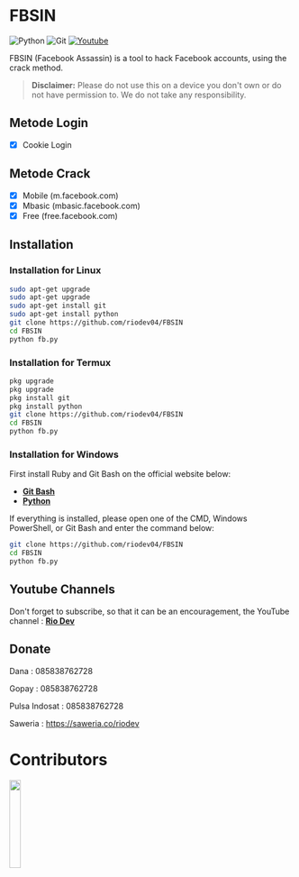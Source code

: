# FBSIN

![Python](https://img.shields.io/badge/python-3670A0?style=for-the-badge&logo=python&logoColor=ffdd54)
![Git](https://img.shields.io/badge/git-%23F05033.svg?style=for-the-badge&logo=git&logoColor=white)
[![Youtube](https://img.shields.io/badge/Youtube-Rio--Dev-red?style=for-the-badge&logo=youtube)](https://youtube.com/@riodev)

FBSIN (Facebook Assassin) is a tool to hack Facebook accounts, using the crack method.

> **Disclaimer:** Please do not use this on a device you don't own or do not have permission to. We do not take any responsibility.

## Metode Login
- [x] Cookie Login

## Metode Crack
- [x] Mobile (m.facebook.com)
- [x] Mbasic (mbasic.facebook.com)
- [x] Free (free.facebook.com)

## Installation

### Installation for Linux
```bash
sudo apt-get upgrade
sudo apt-get upgrade
sudo apt-get install git
sudo apt-get install python
git clone https://github.com/riodev04/FBSIN
cd FBSIN
python fb.py
```
### Installation for Termux
```bash
pkg upgrade
pkg upgrade
pkg install git
pkg install python
git clone https://github.com/riodev04/FBSIN
cd FBSIN
python fb.py
```

### Installation for Windows
First install Ruby and Git Bash on the official website below:
- [**Git Bash**](https://git-scm.com/downloads)
- [**Python**](https://www.python.org/downloads/)

If everything is installed, please open one of the CMD, Windows PowerShell, or Git Bash and enter the command below:
```bash
git clone https://github.com/riodev04/FBSIN
cd FBSIN
python fb.py
```

## Youtube Channels
Don't forget to subscribe, so that it can be an encouragement, the YouTube channel : [**Rio Dev**](https://www.youtube.com/@riodev)

## Donate
Dana : 085838762728

Gopay : 085838762728

Pulsa Indosat : 085838762728

Saweria : https://saweria.co/riodev

# Contributors

<a href="https://github.com/riodev04/FBSIN/graphs/contributors">
  <img width="20%" src="https://contrib.rocks/image?repo=riodev04/FBSIN" />
</a>
